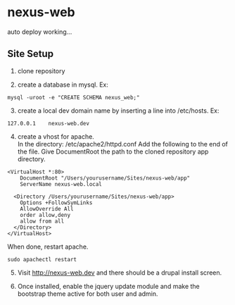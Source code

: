 # nexus-web

auto deploy working...

## Site Setup

1) clone repository

2) create a database in mysql. Ex:
```
mysql -uroot -e "CREATE SCHEMA nexus_web;"
```

3) create a local dev domain name by inserting a line into /etc/hosts. Ex: 
``` 
127.0.0.1    nexus-web.dev
```
4) create a vhost for apache.  
In the directory: /etc/apache2/httpd.conf
Add the following to the end of the file.  Give DocumentRoot the path to the cloned repository app directory.  
```
<VirtualHost *:80>
    DocumentRoot "/Users/yourusername/Sites/nexus-web/app" 
    ServerName nexus-web.local

  <Directory /Users/yourusername/Sites/nexus-web/app>
    Options +FollowSymLinks
    AllowOverride All
    order allow,deny
    allow from all
  </Directory>
</VirtualHost>
```
When done, restart apache.
```
sudo apachectl restart
```

5) Visit http://nexus-web.dev and there should be a drupal install screen.

6) Once installed, enable the jquery update module and make the bootstrap theme active for both user and admin. 
